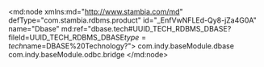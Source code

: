 <?xml version="1.0" encoding="UTF-8"?>
<md:node xmlns:md="http://www.stambia.com/md" defType="com.stambia.rdbms.product" id="_EnfVwNFLEd-Qy8-jZa4G0A" name="Dbase" md:ref="dbase.tech#UUID_TECH_RDBMS_DBASE?fileId=UUID_TECH_RDBMS_DBASE$type=tech$name=DBASE%20Technology?">
  <attribute defType="com.stambia.rdbms.product.code" id="_Enf80NFLEd-Qy8-jZa4G0A" value="DBASE"/>
  <attribute defType="com.stambia.rdbms.product.function.date" id="_Enf80dFLEd-Qy8-jZa4G0A" value="getdate()"/>
  <attribute defType="com.stambia.rdbms.product.aliasword" id="_Enf80tFLEd-Qy8-jZa4G0A" value="AS"/>
  <attribute defType="com.stambia.rdbms.product.orderby" id="_Enf809FLEd-Qy8-jZa4G0A" value="COMPLEX"/>
  <attribute defType="com.stambia.rdbms.product.groupby" id="_Enf81NFLEd-Qy8-jZa4G0A" value="COMPLEX"/>
  <attribute defType="com.stambia.rdbms.product.having" id="_Enf81dFLEd-Qy8-jZa4G0A" value="COMPLEX"/>
  <attribute defType="com.stambia.rdbms.product.join.inner" id="_Enf81tFLEd-Qy8-jZa4G0A" value="INNER JOIN"/>
  <attribute defType="com.stambia.rdbms.product.join.left" id="_Engj4NFLEd-Qy8-jZa4G0A" value="LEFT JOIN"/>
  <attribute defType="com.stambia.rdbms.product.join.full" id="_Engj4dFLEd-Qy8-jZa4G0A" value="FULL JOIN"/>
  <attribute defType="com.stambia.rdbms.product.join.cross" id="_Engj4tFLEd-Qy8-jZa4G0A" value="CROSS JOIN"/>
  <attribute defType="com.stambia.rdbms.product.join.right" id="_Engj49FLEd-Qy8-jZa4G0A" value="RIGHT JOIN"/>
  <attribute defType="com.stambia.rdbms.product.columnalias" id="_Engj5NFLEd-Qy8-jZa4G0A" value="as"/>
  <attribute defType="com.stambia.rdbms.product.tablealias" id="_Engj5dFLEd-Qy8-jZa4G0A" value="as"/>
  <attribute defType="com.stambia.rdbms.product.join.mode" id="_Engj5tFLEd-Qy8-jZa4G0A" ref="../../../../../technologies/rdbms/rdbms.tech#rdbms.join.mode.explicit?fileId=UUID_TECH_RDBMS$type=tech$name=EXPLICIT?"/>
  <attribute defType="com.stambia.rdbms.product.join.outerjoinmode" id="_EnhK8NFLEd-Qy8-jZa4G0A" ref="../../../../../technologies/rdbms/rdbms.tech#rdbms.join.mode.explicit?fileId=UUID_TECH_RDBMS$type=tech$name=EXPLICIT?"/>
  <attribute defType="com.stambia.rdbms.product.join.innerjoinmode" id="_EnhK8dFLEd-Qy8-jZa4G0A" ref="../../../../../technologies/rdbms/rdbms.tech#rdbms.join.mode.explicit?fileId=UUID_TECH_RDBMS$type=tech$name=EXPLICIT?"/>
  <attribute defType="com.stambia.rdbms.product.join.outer.place" id="_EnhK8tFLEd-Qy8-jZa4G0A"/>
  <attribute defType="com.stambia.rdbms.product.join.outer" id="_EnhK89FLEd-Qy8-jZa4G0A" value=""/>
  <attribute defType="com.stambia.rdbms.product.nullWord" id="_EnhK9NFLEd-Qy8-jZa4G0A" value="NULL"/>
  <attribute defType="com.stambia.rdbms.product.objectDelimiterMask" id="_EnhK9dFLEd-Qy8-jZa4G0A" value="&quot;[OBJECT]&quot;"/>
  <attribute defType="com.stambia.rdbms.product.schemaType" id="_EnhK9tFLEd-Qy8-jZa4G0A" value="catalog"/>
  <attribute defType="com.stambia.rdbms.product.notNullWord" id="_EnhK99FLEd-Qy8-jZa4G0A" value="NOT NULL"/>
  <attribute defType="com.stambia.rdbms.product.baseModule" id="_ugYCsP8LEemYv5mt_sT8BQ">
    <values>com.indy.baseModule.dbase</values>
    <values>com.indy.baseModule.odbc.bridge</values>
  </attribute>
  <node defType="com.stambia.rdbms.datatype" id="_EnhK-NFLEd-Qy8-jZa4G0A" name="NUMERIC">
    <attribute defType="com.stambia.rdbms.datatype.creationMask" id="_EnhK-dFLEd-Qy8-jZa4G0A" value="{md:ifEmptyDataType('NUMERIC',tech:size(),tech:precision())}"/>
    <attribute defType="com.stambia.rdbms.datatype.superType" id="_EnhK-tFLEd-Qy8-jZa4G0A" value="NUMERIC"/>
    <attribute defType="com.stambia.rdbms.datatype.javatype" id="_EnhK-9FLEd-Qy8-jZa4G0A" value="Float"/>
    <attribute defType="com.stambia.rdbms.datatype.maxSize" id="_EnhK_NFLEd-Qy8-jZa4G0A" value="17"/>
    <attribute defType="com.stambia.rdbms.datatype.default" id="_EnhK_dFLEd-Qy8-jZa4G0A" value="true"/>
    <attribute defType="com.stambia.rdbms.datatype.writingMask" id="_EnhyANFLEd-Qy8-jZa4G0A" value=""/>
    <attribute defType="com.stambia.rdbms.datatype.simpleMask" id="_EnhyAdFLEd-Qy8-jZa4G0A" value="NUMERIC([size],[precision])"/>
  </node>
  <node defType="com.stambia.rdbms.datatype" id="_EnhyINFLEd-Qy8-jZa4G0A" name="LOGICAL">
    <attribute defType="com.stambia.rdbms.datatype.superType" id="_EnhyIdFLEd-Qy8-jZa4G0A" value="BIT"/>
    <attribute defType="com.stambia.rdbms.datatype.default" id="_EnhyItFLEd-Qy8-jZa4G0A" value="true"/>
    <attribute defType="com.stambia.rdbms.datatype.creationMask" id="_EnhyI9FLEd-Qy8-jZa4G0A" value="LOGICAL"/>
  </node>
  <node defType="com.stambia.rdbms.datatype" id="_EniZGtFLEd-Qy8-jZa4G0A" name="OLEOBJECT">
    <attribute defType="com.stambia.rdbms.datatype.superType" id="_EniZG9FLEd-Qy8-jZa4G0A" value="VARBINARY"/>
    <attribute defType="com.stambia.rdbms.datatype.default" id="_EniZHNFLEd-Qy8-jZa4G0A" value="true"/>
    <attribute defType="com.stambia.rdbms.datatype.creationMask" id="_EniZHdFLEd-Qy8-jZa4G0A" value="OLEOBJECT"/>
  </node>
  <node defType="com.stambia.rdbms.datatype" id="_EniZJtFLEd-Qy8-jZa4G0A" name="MEMO">
    <attribute defType="com.stambia.rdbms.datatype.superType" id="_EniZJ9FLEd-Qy8-jZa4G0A" value="LONGVARCHAR"/>
    <attribute defType="com.stambia.rdbms.datatype.default" id="_EniZKNFLEd-Qy8-jZa4G0A" value="true"/>
    <attribute defType="com.stambia.rdbms.datatype.creationMask" id="_EniZKdFLEd-Qy8-jZa4G0A" value="MEMO"/>
  </node>
  <node defType="com.stambia.rdbms.datatype" id="_EniZKtFLEd-Qy8-jZa4G0A" name="CHAR">
    <attribute defType="com.stambia.rdbms.datatype.superType" id="_EniZK9FLEd-Qy8-jZa4G0A" value="VARCHAR"/>
    <attribute defType="com.stambia.rdbms.datatype.default" id="_EniZLNFLEd-Qy8-jZa4G0A" value="true"/>
    <attribute defType="com.stambia.rdbms.datatype.creationMask" id="_EniZLdFLEd-Qy8-jZa4G0A" value="{md:ifEmptyDataType('CHAR',tech:size())}"/>
    <attribute defType="com.stambia.rdbms.datatype.simpleMask" id="_EniZLtFLEd-Qy8-jZa4G0A" value="CHAR([size])"/>
    <attribute defType="com.stambia.rdbms.datatype.writingMask" id="_EniZL9FLEd-Qy8-jZa4G0A" value=""/>
  </node>
  <node defType="com.stambia.rdbms.datatype" id="_EnjnQNFLEd-Qy8-jZa4G0A" name="FLOAT">
    <attribute defType="com.stambia.rdbms.datatype.superType" id="_EnjnQdFLEd-Qy8-jZa4G0A" value="DOUBLE"/>
    <attribute defType="com.stambia.rdbms.datatype.default" id="_EnjnQtFLEd-Qy8-jZa4G0A" value="true"/>
    <attribute defType="com.stambia.rdbms.datatype.creationMask" id="_EnjnQ9FLEd-Qy8-jZa4G0A" value="{md:ifEmptyDataType('FLOAT',tech:size())}"/>
    <attribute defType="com.stambia.rdbms.datatype.writingMask" id="_EnjnRNFLEd-Qy8-jZa4G0A" value=""/>
    <attribute defType="com.stambia.rdbms.datatype.simpleMask" id="_EnjnRdFLEd-Qy8-jZa4G0A" value="FLOAT([size])"/>
  </node>
  <node defType="com.stambia.rdbms.datatype" id="_EnjnStFLEd-Qy8-jZa4G0A" name="DATE">
    <attribute defType="com.stambia.rdbms.datatype.superType" id="_EnjnS9FLEd-Qy8-jZa4G0A" value="TIMESTAMP"/>
    <attribute defType="com.stambia.rdbms.datatype.default" id="_EnjnTNFLEd-Qy8-jZa4G0A" value="true"/>
    <attribute defType="com.stambia.rdbms.datatype.creationMask" id="_EnjnTdFLEd-Qy8-jZa4G0A" value="DATE"/>
  </node>
  <node defType="com.stambia.jdbc.driver" id="_EnjnVtFLEd-Qy8-jZa4G0A" name="ODBC_DBASE">
    <attribute defType="com.stambia.jdbc.driver.class" id="_EnjnV9FLEd-Qy8-jZa4G0A" value="sun.jdbc.odbc.JdbcOdbcDriver"/>
    <attribute defType="com.stambia.jdbc.driver.url" id="_EnjnWNFLEd-Qy8-jZa4G0A" value="jdbc:odbc:&lt;alias>"/>
    <attribute defType="com.stambia.jdbc.driver.default" id="_EnjnWdFLEd-Qy8-jZa4G0A" value="false"/>
  </node>
  <node defType="com.stambia.jdbc.driver" id="_WQXXk-keEd-qvppJBWVfIg" name="Driver JDBC Stels">
    <attribute defType="com.stambia.jdbc.driver.class" id="_bwCFQOkeEd-qvppJBWVfIg" value="jstels.jdbc.dbf.DBFDriver"/>
    <attribute defType="com.stambia.jdbc.driver.url" id="_iYQ9gOkeEd-qvppJBWVfIg" value="jdbc:jstels:dbf:[FOLDER]"/>
  </node>
  <node defType="com.stambia.jdbc.driver" id="_hKLYQP2UEeW1HcN49JmpDQ" name="JDBC_ODBC_Bridge_Wrapper">
    <attribute defType="com.stambia.jdbc.driver.class" id="_hKLYQf2UEeW1HcN49JmpDQ" value="com.semarchy.xdi.jdbc.odbc.JdbcOdbcDriverWrapper"/>
    <attribute defType="com.stambia.jdbc.driver.url" id="_hKLYQv2UEeW1HcN49JmpDQ" value="jdbc:odbc:&lt;alias>"/>
    <attribute defType="com.stambia.jdbc.driver.default" id="_8qe8kJ8GEemrdYos8mEzRw" value="true"/>
  </node>
</md:node>